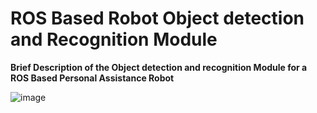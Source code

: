 # ROS Based Robot Object detection and Recognition Module
**Brief Description of the Object detection and recognition Module for a ROS Based Personal Assistance Robot**


![image](http://wiki.ros.org/cv_bridge?action=AttachFile&do=get&target=cvbridge.png)
